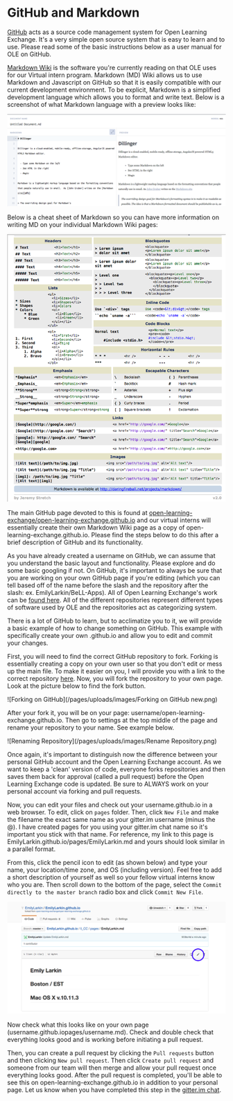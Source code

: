 # GitHub and Markdown

[GitHub](https://help.github.com/categories/writing-on-github/) acts as a source code management system for Open Learning Exchange. It's a very simple open source system that is easy to learn and to use. Please read some of the basic instructions below as a user manual for OLE on GitHub. 

[Markdown Wiki](http://dynalon.github.io/mdwiki/#!quickstart.md) is the software you're currently reading on that OLE uses for our Virtual intern program. Markdown (MD) Wiki allows us to use Markdown and Javascript on GitHub so that it is easily compatible with our current development environment. To be explicit, Markdown is a simplified development language which allows you to format and write text. 
Below is a screenshot of what Markdown language with a preview looks like: 

![Markdown Preview](/pages/uploads/images/markdown.png)

Below is a cheat sheet of Markdown so you can have more information on writing MD on your individual Markdown Wiki pages:

![Markdown Cheat Sheet](/pages/uploads/images/Markdown_Reference.png)

The main GitHub page devoted to this is found at [open-learning-exchange/open-learning-exchange.github.io](https://github.com/open-learning-exchange/open-learning-exchange.github.io) and our virtual interns will essentially create their own Markdown Wiki page as a copy of open-learning-exchange.github.io. Please find the steps below to do this after a brief description of GitHub and its functionality. 

As you have already created a username on GitHub, we can assume that you understand the basic layout and functionality. Please explore and do some basic googling if not. On GitHub, it's important to always be sure that you are working on your own GitHub page if you're editing (which you can tell based off of the name before the slash and the repository after the slash: ex. EmilyLarkin/BeLL-Apps). All of Open Learning Exchange's work can be [found here](https://github.com/open-learning-exchange). All of the different repositories represent different types of software used by OLE and the repositories act as categorizing system. 

There is a lot of GitHub to learn, but to acclimatize you to it, we will provide a basic example of how to change something on GitHub. This example with specifically create your own <username>.github.io and allow you to edit and commit your changes. 

First, you will need to find the correct GitHub repository to fork. Forking is essentially creating a copy on your own user so that you don't edit or mess up the main file. To make it easier on you, I will provide you with a link to the correct repository [here](https://github.com/open-learning-exchange/open-learning-exchange.github.io). 
Now, you will fork the repository to your own page. Look at the picture below to find the fork button. 

![Forking on GitHub](/pages/uploads/images/Forking on GitHub new.png)

After your fork it, you will be on your page: username/open-learning-exchange.github.io. Then go to settings at the top middle of the page and rename your repository to your name. See example below. 

![Renaming Repository](/pages/uploads/images/Rename Repository.png)

Once again, it's important to distinguish now the difference between your personal GitHub account and the Open Learning Exchange account. As we want to keep a 'clean' version of code, everyone forks repositories and then saves them back for approval (called a pull request) before the Open Learning Exchange code is updated. Be sure to ALWAYS work on your personal account via forking and pull requests. 

Now, you can edit your files and check out your username.github.io in a web browser. To edit, click on `pages` folder. Then, click `New File` and make the filename the exact same name as your gitter.im username (minus the @). I have created pages for you using your gitter.im chat name so it's important you stick with that name. For reference, my link to this page is EmilyLarkin.github.io/pages/EmilyLarkin.md and yours should look similar in a parallel format. 

From this, click the pencil icon to edit (as shown below) and type your name, your location/time zone, and OS (including version). Feel free to add a short description of yourself as well so your fellow virtual interns know who you are. Then scroll down to the bottom of the page, select the `Commit directly to the master branch` radio box and click `Commit New File`. 

![Edit](/pages/uploads/images/Edit.png)

Now check what this looks like on your own page (username.github.iopages/username.md). Check and double check that everything looks good and is working before initiating a pull request. 

Then, you can create a pull request by clicking the `Pull requests` button and then clicking `New pull request`. Then click `Create pull request` and someone from our team will then merge and allow your pull request once everything looks good. After the pull request is completed, you'll be able to see this on open-learning-exchange.github.io in addition to your personal page. Let us know when you have completed this step in the [gitter.im chat](https://gitter.im/open-learning-exchange/chat).
